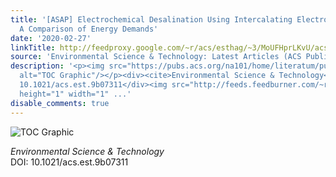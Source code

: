 ```yaml
---
title: '[ASAP] Electrochemical Desalination Using Intercalating Electrode Materials:
  A Comparison of Energy Demands'
date: '2020-02-27'
linkTitle: http://feedproxy.google.com/~r/acs/esthag/~3/MoUFHprLKvU/acs.est.9b07311
source: 'Environmental Science & Technology: Latest Articles (ACS Publications)'
description: '<p><img src="https://pubs.acs.org/na101/home/literatum/publisher/achs/journals/content/esthag/0/esthag.ahead-of-print/acs.est.9b07311/20200227/images/medium/es9b07311_0006.gif"
  alt="TOC Graphic"/></p><div><cite>Environmental Science & Technology</cite></div><div>DOI:
  10.1021/acs.est.9b07311</div><img src="http://feeds.feedburner.com/~r/acs/esthag/~4/MoUFHprLKvU"
  height="1" width="1" ...'
disable_comments: true
---
```

<p><img src="https://pubs.acs.org/na101/home/literatum/publisher/achs/journals/content/esthag/0/esthag.ahead-of-print/acs.est.9b07311/20200227/images/medium/es9b07311_0006.gif" alt="TOC Graphic"/></p><div><cite>Environmental Science & Technology</cite></div><div>DOI: 10.1021/acs.est.9b07311</div><img src="http://feeds.feedburner.com/~r/acs/esthag/~4/MoUFHprLKvU" height="1" width="1" ...